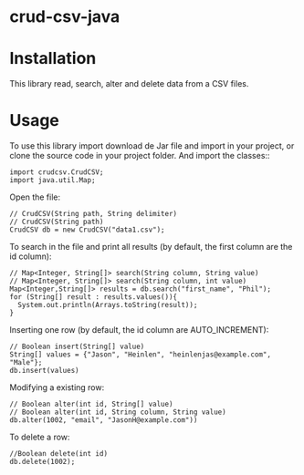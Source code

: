 # crud-csv-java

Installation
============
This library read, search, alter and delete data from a CSV files.

Usage
=====
To use this library import download de Jar file and import in your project, or clone the source code in your project folder. And import the classes::

    import crudcsv.CrudCSV;
    import java.util.Map;


Open the file:

    // CrudCSV(String path, String delimiter)
    // CrudCSV(String path)
    CrudCSV db = new CrudCSV("data1.csv");
    
To search in the file and print all results (by default, the first column are the id column):
    
    // Map<Integer, String[]> search(String column, String value)
    // Map<Integer, String[]> search(String column, int value)
    Map<Integer,String[]> results = db.search("first_name", "Phil");
    for (String[] result : results.values()){
      System.out.println(Arrays.toString(result));
    }
      
 
Inserting one row (by default, the id column are AUTO_INCREMENT):
    
    // Boolean insert(String[] value)
    String[] values = {"Jason", "Heinlen", "heinlenjas@example.com", "Male"}; 
    db.insert(values)
      
       
Modifying a existing row:
  
    // Boolean alter(int id, String[] value) 
    // Boolean alter(int id, String column, String value)
    db.alter(1002, "email", "JasonH@example.com"))
 
 
To delete a row:

    //Boolean delete(int id)
    db.delete(1002);

